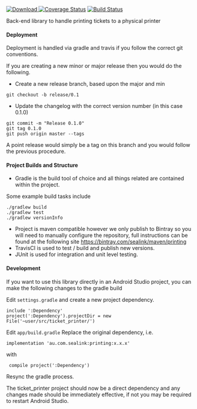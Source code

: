 [![Download](https://api.bintray.com/packages/sealink/maven/printing/images/download.svg) ](https://bintray.com/sealink/maven/printing/_latestVersion)
[![Coverage Status](https://coveralls.io/repos/github/sealink/ticket_printer/badge.svg?branch=master)](https://coveralls.io/github/sealink/ticket_printer?branch=master)
[![Build Status](https://travis-ci.org/sealink/ticket_printer.svg?branch=master)](https://travis-ci.org/sealink/ticket_printer)

Back-end library to handle printing tickets to a physical printer

#### Deployment

Deployment is handled via gradle and travis if you follow the correct git conventions.

If you are creating a new minor or major release then you would do the following.

* Create a new release branch, based upon the major and min
```concept
git checkout -b release/0.1
```
* Update the changelog with the correct version number (in this case 0.1.0)

```concept
git commit -m "Release 0.1.0"
git tag 0.1.0
git push origin master --tags
```

A point release would simply be a tag on this branch and you would follow the previous procedure.


#### Project Builds and Structure

* Gradle is the build tool of choice and all things related are contained within the project.

Some example build tasks include

```concept
./gradlew build
./gradlew test
./gradlew versionInfo
```

* Project is maven compatible however we only publish to Bintray so you will need to manually configure
 the repository, full instructions can be found at the following site
 https://bintray.com/sealink/maven/printing
* TravisCI is used to test / build and publish new versions.
* JUnit is used for integration and unit level testing.

#### Development

If you want to use this library directly in an Android Studio project, you can
make the following changes to the gradle build

Edit ```settings.gradle``` and create a new project dependency.

```
include ':Dependency'
project(':Dependency').projectDir = new File('~user/src/ticket_printer/')
```

Edit ```app/build.gradle```
Replace the original dependency, i.e.

```
implementation 'au.com.sealink:printing:x.x.x'
```

with
```
 compile project(':Dependency')
```

Resync the gradle process.

The ticket_printer project should now be a direct dependency and any changes made should be immediately effective, if not you may be required to restart Android Studio.
